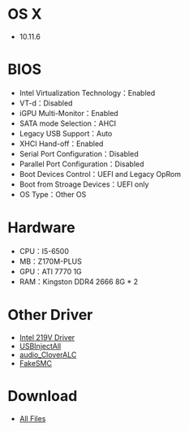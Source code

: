 # OS X
- 10.11.6


# BIOS
- Intel Virtualization Technology：Enabled
- VT-d：Disabled
- iGPU Multi-Monitor：Enabled
- SATA mode Selection：AHCI
- Legacy USB Support：Auto
- XHCI Hand-off：Enabled
- Serial Port Configuration：Disabled
- Parallel Port Configuration：Disabled
- Boot Devices Control：UEFI and Legacy OpRom
- Boot from Stroage Devices：UEFI only
- OS Type：Other OS


# Hardware
- CPU：I5-6500
- MB：Z170M-PLUS
- GPU：ATI 7770 1G
- RAM：Kingston DDR4 2666 8G * 2


# Other Driver
- [Intel 219V Driver](https://bitbucket.org/RehabMan/os-x-intel-network/downloads/RehabMan-IntelMausiEthernet-v2-2016-0419.zip)
- [USBInjectAll](https://bitbucket.org/RehabMan/os-x-usb-inject-all/downloads/RehabMan-USBInjectAll-2016-0907.zip)
- [audio_CloverALC](https://github.com/toleda/audio_CloverALC/archive/master.zip)
- [FakeSMC](https://bitbucket.org/RehabMan/os-x-fakesmc-kozlek/downloads/RehabMan-FakeSMC-2016-0908.zip)


# Download
* [All Files]() 
